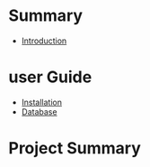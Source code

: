 # Summary

- [Introduction](README.md)

# user Guide
- [Installation](guide/installation.md)
- [Database](guide/database.md)

# Project Summary
